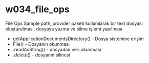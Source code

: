 # w034_file_ops

File Ops Sample
path_provider paketi kullanılarak bir text dosyası oluşturulması, dosyaya yazma ve silme işlemi yapılması

* getApplicationDocumentsDirectory() - Dosya sistemine erişim
* File() - Dosyanın okunması
* .readAsString() - dosyadan veri okunması
* .delete() - dosyanın silinesi
